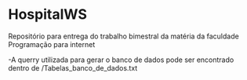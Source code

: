 # HospitalWS
Repositório para entrega do trabalho bimestral da matéria da faculdade Programação para internet

-A querry utilizada para gerar o banco de dados pode ser encontrado dentro de /Tabelas_banco_de_dados.txt